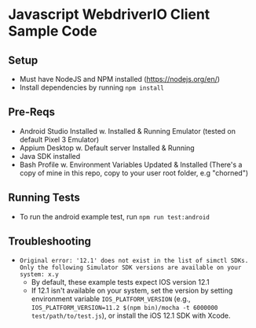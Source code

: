 # Javascript WebdriverIO Client Sample Code

## Setup

* Must have NodeJS and NPM installed (https://nodejs.org/en/)
* Install dependencies by running `npm install`

## Pre-Reqs

* Android Studio Installed w. Installed & Running Emulator (tested on default Pixel 3 Emulator)
* Appium Desktop w. Default server Installed & Running
* Java SDK installed
* Bash Profile w. Environment Variables Updated & Installed (There's a copy of mine in this repo, copy to your user root folder, e.g "chorned")

## Running Tests

* To run the android example test, run `npm run test:android`

## Troubleshooting

* ```Original error: '12.1' does not exist in the list of simctl SDKs. Only the following Simulator SDK versions are available on your system: x.y```
  * By default, these example tests expect IOS version 12.1
  * If 12.1 isn't available on your system, set the version by setting environment variable `IOS_PLATFORM_VERSION`
    (e.g., `IOS_PLATFORM_VERSION=11.2 $(npm bin)/mocha -t 6000000 test/path/to/test.js`), or install the iOS 12.1 SDK with Xcode.
